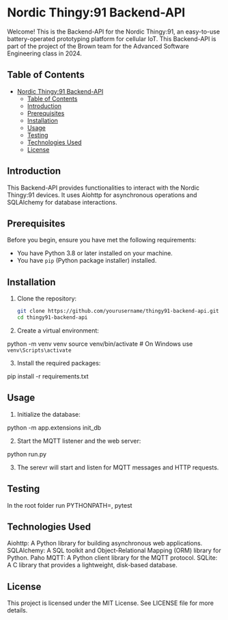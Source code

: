 # Nordic Thingy:91 Backend-API

Welcome! This is the Backend-API for the Nordic Thingy:91, an easy-to-use battery-operated prototyping platform for cellular IoT. This Backend-API is part of the project of the Brown team for the Advanced Software Engineering class in 2024.

## Table of Contents

- [Nordic Thingy:91 Backend-API](#nordic-thingy91-backend-api)
  - [Table of Contents](#table-of-contents)
  - [Introduction](#introduction)
  - [Prerequisites](#prerequisites)
  - [Installation](#installation)
  - [Usage](#usage)
  - [Testing](#testing)
  - [Technologies Used](#technologies-used)
  - [License](#license)

## Introduction

This Backend-API provides functionalities to interact with the Nordic Thingy:91 devices. It uses Aiohttp for asynchronous operations and SQLAlchemy for database interactions.

## Prerequisites

Before you begin, ensure you have met the following requirements:

- You have Python 3.8 or later installed on your machine.
- You have `pip` (Python package installer) installed.

## Installation

1. Clone the repository:

   ```sh
   git clone https://github.com/yourusername/thingy91-backend-api.git
   cd thingy91-backend-api

2. Create a virtual environment:

python -m venv venv
source venv/bin/activate  # On Windows use `venv\Scripts\activate`

3. Install the required packages:

pip install -r requirements.txt

## Usage

1. Initialize the database:

python -m app.extensions init_db

2. Start the MQTT listener and the web server:

python run.py

3. The serevr will start and listen for MQTT messages and HTTP requests.

## Testing

In the root folder run PYTHONPATH=, pytest

## Technologies Used

Aiohttp: A Python library for building asynchronous web applications.
SQLAlchemy: A SQL toolkit and Object-Relational Mapping (ORM) library for Python.
Paho MQTT: A Python client library for the MQTT protocol.
SQLite: A C library that provides a lightweight, disk-based database.

## License

This project is licensed under the MIT License. See LICENSE file for more details.